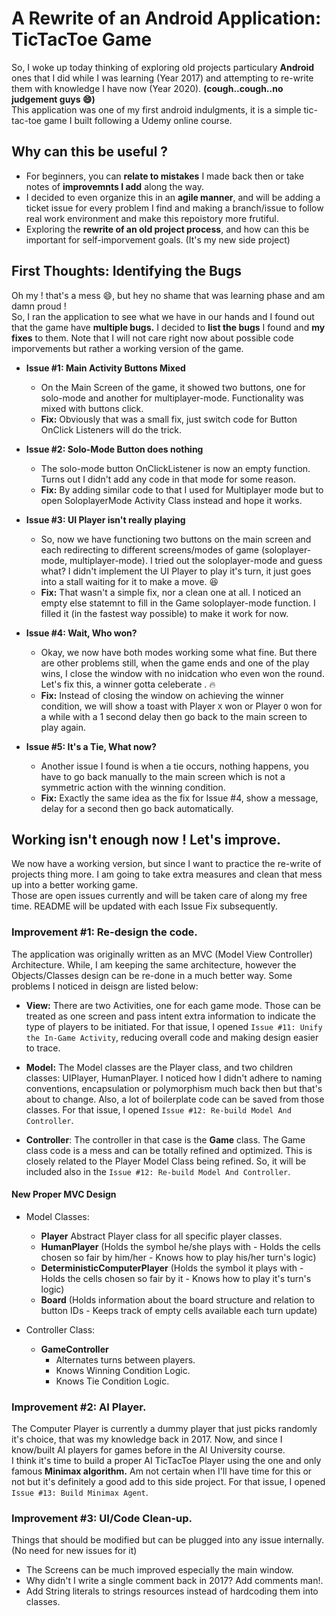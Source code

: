 # A Rewrite of an Android Application: TicTacToe Game

So, I woke up today thinking of exploring old projects particulary **Android** ones that I did while I was learning (Year 2017) and attempting to re-write them with knowledge I have now (Year 2020). **(cough..cough..no judgement guys :smile:)**  
This application was one of my first android indulgments, it is a simple tic-tac-toe game I built following a Udemy online course.

## Why can this be useful ? 

- For beginners, you can **relate to mistakes** I made back then or take notes of **improvemnts I add** along the way.  
- I decided to even organize this in an **agile manner**, and will be adding a ticket issue for every problem I find and making a branch/issue to follow real work environment and make this repoistory more frutiful. 
- Exploring the **rewrite of an old project process**, and how can this be important for self-imporvement goals. (It's my new side project)

## First Thoughts: Identifying the Bugs
Oh my ! that's a mess :smile:, but hey no shame that was learning phase and am damn proud !  
So, I ran the application to see what we have in our hands and I found out that the game have **multiple bugs.**
I decided to **list the bugs** I found and **my fixes** to them. Note that I will not care right now about possible code imporvements but rather a working version of the game. 

- **Issue #1: Main Activity Buttons Mixed**
    - On the Main Screen of the game, it showed two buttons, one for solo-mode and another for multiplayer-mode. Functionality was mixed with buttons click.
    - **Fix:** Obviously that was a small fix, just switch code for Button OnClick Listeners will do the trick.
    
- **Issue #2: Solo-Mode Button does nothing**
  - The solo-mode button OnClickListener is now an empty function. Turns out I didn't add any code in that mode for some reason.
  - **Fix:** By adding similar code to that I used for Multiplayer mode but to open SoloplayerMode Activity Class instead and hope it works.
  
- **Issue #3: UI Player isn't really playing**
  - So, now we have functioning two buttons on the main screen and each redirecting to different screens/modes of game (soloplayer-mode, multiplayer-mode). I tried out the soloplayer-mode and guess what? I didn't implement the UI Player to play it's turn, it just goes into a stall waiting for it to make a move. :satisfied:
  - **Fix:** That wasn't a simple fix, nor a clean one at all. I noticed an empty else statemnt to fill in the Game soloplayer-mode function. I filled it (in the fastest way possible) to make it work for now.
  
- **Issue #4: Wait, Who won?**
  - Okay, we now have both modes working some what fine. But there are other problems still, when the game ends and one of the play wins, I close the window with no inidcation who even won the round. Let's fix this, a winner gotta celeberate . :fire:
  - **Fix:** Instead of closing the window on achieving the winner condition, we will show a toast with Player `X` won or Player `O` won for a while with a 1 second delay then go back to the main screen to play again.
  
- **Issue #5: It's a Tie, What now?**
  - Another issue I found is when a tie occurs, nothing happens, you have to go back manually to the main screen which is not a symmetric action with the winning condition. 
  - **Fix:** Exactly the same idea as the fix for Issue #4, show a message, delay for a second then go back automatically.
  
## Working isn't enough now ! Let's improve.
We now have a working version, but since I want to practice the re-write of projects thing more. I am going to take extra measures and clean that mess up into a better working game.  
Those are open issues currently and will be taken care of along my free time. README will be updated with each Issue Fix subsequently.

### Improvement #1: Re-design the code. 
The application was originally written as an MVC (Model View Controller) Architecture. While, I am keeping the same architecture, however the Objects/Classes design can be re-done in a much better way. Some problems I noticed in deisgn are listed below:

- **View:** There are two Activities, one for each game mode. Those can be treated as one screen and pass intent extra information to indicate the type of players to be initiated. For that issue, I opened `Issue #11: Unify the In-Game Activity`, reducing overall code and making design easier to trace.

- **Model:** The Model classes are the Player class, and two children classes: UIPlayer, HumanPlayer. I noticed how I didn't adhere to naming conventions, encapsulation or polymorphism much back then but that's about to change. Also, a lot of boilerplate code can be saved from those classes. For that issue, I opened `Issue #12: Re-build Model And Controller`.

- **Controller**: The controller in that case is the **Game** class. The Game class code is a mess and can be totally refined and optimized. This is closely related to the Player Model Class being refined. So, it will be included also in the `Issue #12: Re-build Model And Controller`.

#### New Proper MVC Design

- Model Classes:
    - **Player** Abstract Player class for all specific player classes.
    - **HumanPlayer** (Holds the symbol he/she plays with - Holds the cells chosen so fair by him/her - Knows how to play his/her turn's logic)
    - **DeterministicComputerPlayer** (Holds the symbol it plays with - Holds the cells chosen so fair by it - Knows how to play it's turn's logic)  
    - **Board**  (Holds information about the board structure and relation to button IDs - Keeps track of empty cells available each turn update)
                 
- Controller Class: 
    - **GameController**
        - Alternates turns between players. 
        - Knows Winning Condition Logic.
        - Knows Tie Condition Logic.
                                   

### Improvement #2: AI Player.
The Computer Player is currently a dummy player that just picks randomly it's choice, that was my knowledge back in 2017. Now, and since I know/built AI players for games before in the AI University course.  
I think it's time to build a proper AI TicTacToe Player using the one and only famous **Minimax algorithm.** Am not certain when I'll have time for this or not but it's definitely a good add to this side project. For that issue, I opened `Issue #13: Build Minimax Agent`.

### Improvement #3: UI/Code Clean-up. 
Things that should be modified but can be plugged into any issue internally. (No need for new issues for it)

- The Screens can be much improved especially the main window.
- Why didn't I write a single comment back in 2017? Add comments man!. 
- Add String literals to strings resources instead of hardcoding them into classes.
